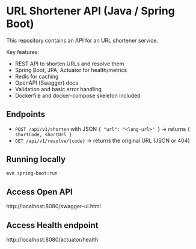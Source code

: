 # URL Shortener API (Java / Spring Boot)

This repository contains an API for an URL shortener service.

Key features:
- REST API to shorten URLs and resolve them
- Spring Boot, JPA, Actuator for health/metrics
- Redis for caching
- OpenAPI (Swagger) docs
- Validation and basic error handling
- Dockerfile and docker-compose skeleton included

## Endpoints
- `POST /api/v1/shorten` with JSON `{ "url": "<long-url>" }` -> returns `{ shortCode, shortUrl }`
- `GET /api/v1/resolve/{code}` -> returns the original URL (JSON or 404)

## Running locally
```bash
mvn spring-boot:run
```

## Access Open API
http://localhost:8080/swagger-ui.html

## Access Health endpoint
http://localhost:8080/actuator/health